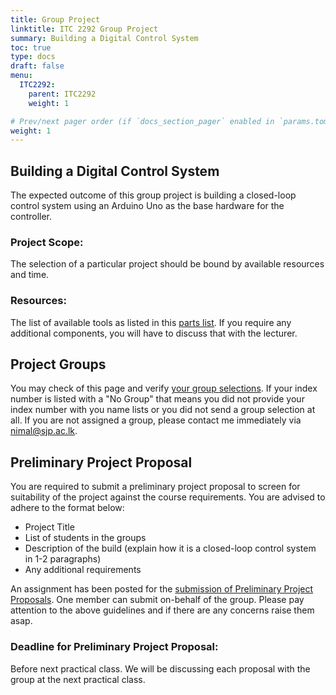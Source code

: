 ```yaml
---
title: Group Project
linktitle: ITC 2292 Group Project
summary: Building a Digital Control System
toc: true
type: docs
draft: false
menu:
  ITC2292:
    parent: ITC2292
    weight: 1

# Prev/next pager order (if `docs_section_pager` enabled in `params.toml`)
weight: 1
---
```


## Building a Digital Control System

The expected outcome of this group project is building a closed-loop control system using an Arduino Uno as the base hardware for the controller.

### Project Scope:
The selection of a particular project should be bound by available resources and time.

### Resources:
The list of available tools as listed in this [parts list](https://drive.google.com/file/d/1DcfyY0i6zOWGFRepfzSvQzuEUt4NVLFL/view?usp=sharing). If you require any additional components, you will have to discuss that with the lecturer.

## Project Groups
You may check of this page and verify [your group selections](). If your index number is listed with a "No Group" that means you did not provide your index number with you name lists or you did not send a group selection at all. If you are not assigned a group, please contact me immediately via nimal@sjp.ac.lk.

## Preliminary Project Proposal
You are required to submit a preliminary project proposal to screen for suitability of the project against the course requirements. You are advised to adhere to the format below:

 - Project Title
 - List of students in the groups
 - Description of the build (explain how it is a closed-loop control system in 1-2 paragraphs)
 - Any additional requirements
 
An assignment has been posted for the [submission of Preliminary Project Proposals](http://lms.tech.sjp.ac.lk/mod/assign/view.php?id=165). One member can submit on-behalf of the group. Please pay attention to the above guidelines and if there are any concerns raise them asap.

### Deadline for Preliminary Project Proposal:
Before next practical class. We will be discussing each proposal with the group at the next practical class.
